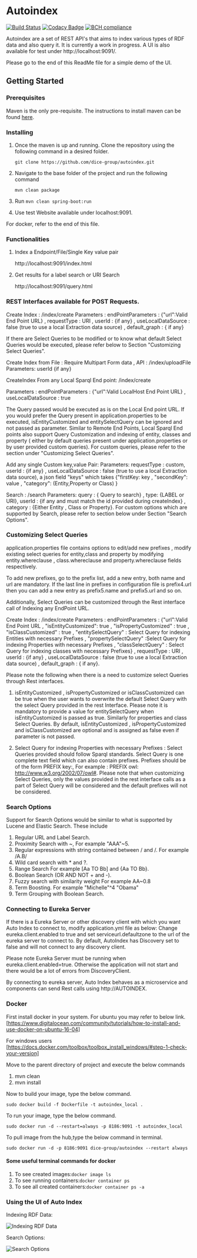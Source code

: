 # Autoindex
[![Build Status](https://travis-ci.org/dice-group/autoindex.svg?branch=master)](https://travis-ci.org/dice-group/autoindex)
[![Codacy Badge](https://api.codacy.com/project/badge/Grade/5da35f0710b845ba968aa98863556d7a)](https://www.codacy.com/app/idreestahir/autoindex?utm_source=github.com&amp;utm_medium=referral&amp;utm_content=dice-group/autoindex&amp;utm_campaign=Badge_Grade)
[![BCH compliance](https://bettercodehub.com/edge/badge/dice-group/autoindex?branch=master)](https://bettercodehub.com/)

Autoindex are a set of REST API's that aims to index various types of RDF data and also query it. It is currently a work in progress. A UI is also available for test under http://localhost:9091/.

Please go to the end of this ReadMe file for a simple demo of the UI.

## Getting Started

### Prerequisites

Maven is the only pre-requisite. The instructions to install maven can be found [here](https://maven.apache.org/guides/getting-started/maven-in-five-minutes.html).

### Installing

1. Once the maven is up and running. Clone the repository using the following command in a desired folder.

    `git clone https://github.com/dice-group/autoindex.git`

2. Navigate to the base folder of the project and run the following command
    
    `mvn clean package` 

3. Run `mvn clean spring-boot:run`

4. Use test Website available under localhost:9091.

For docker, refer to the end of this file.

### Functionalities

1. Index a Endpoint/File/Single Key value pair

    http://localhost:9091/index.html

2. Get results for a label search or URI Search

   http://localhost:9091/query.html

### REST Interfaces available for POST Requests. 

Create Index : /index/create 
Parameters  : endPointParameters : {"url":Valid End Point URL} , requestType : URI , userId : {if any} , useLocalDataSource : false (true to use a local Extraction data source) , default_graph : { if any}

If there are Select Queries to be modified or to know what default Select Queries would be executed, please refer below to Section "Customizing Select Queries".

Create Index from File : Require Multipart Form data , API : /index/uploadFile
Parameters: userId {if any}

CreateIndex From any Local Sparql End point: /index/create

Parameters  : endPointParameters : {"url":Valid LocalHost End Point URL} , useLocalDataSource : true

The Query passed would be executed as is on the Local End point URL. If you would prefer the Query present in application.properties to be executed, isEntityCustomized and entitySelectQuery can be ignored and not passed as parameter. Similar to Remote End Points, Local Sparql End points also support Query Customization and indexing of entity, classes and property ( either by default queries present under application.properties or by user provided custom queries). For custom queries, please refer to the section under "Customizing Select Queries". 

Add any single Custom key,value Pair:
Parameters: requestType : custom, userId : {if any} , useLocalDataSource : false (true to use a local Extraction data source), a json field "keys" which takes {"firstKey: key , "secondKey": value , "category": (Entity,Property or Class) } 

Search : /search
Parameters: query : { Query to search} , type: {LABEL or URI}, userId : {if any and must match the id provided during createIndex} , category : {Either Entity , Class or Property}. 
For custom options which are supported by Search, please refer to section below under Section "Search Options".


### Customizing Select Queries
application.properties file contains options to edit/add new prefixes , modify existing select queries for entity,class and property by modifying entity.whereclause , class.whereclause and property.whereclause fields respectively.

To add new prefixes, go to the prefix list, add a new entry, both name and url are mandatory. If the last line in prefixes in configuration file is prefix4.url then you can add a new entry as prefix5.name and prefix5.url and so on.

Additionally, Select Queries can be customized through the Rest interface call of Indexing any EndPoint URL.

Create Index : /index/create 
Parameters  : endPointParameters : {"url":Valid End Point URL , "isEntityCustomized": true , "isPropertyCustomized" : true , "isClassCustomized" : true , "entitySelectQuery" : Select Query for indexing Entities with necessary Prefixes , "propertySelectQuery" :Select Query for indexing Properties with necessary Prefixes , "classSelectQuery" : Select Query for indexing classes with necessary Prefixes} , requestType : URI , userId : {if any} , useLocalDataSource : false (true to use a local Extraction data source) , default_graph : { if any}.

Please note the following when there is a need to customize select Queries through Rest interfaces.
1. isEntityCustomized , isPropertyCustomized or isClassCustomized can be true when the user wants to overwrite the default Select Query with the select Query provided in the rest Interface. Please note it is mandatory to provide a value for entitySelectQuery when isEntityCustomized is passed as true. Similarly for properties and class Select Queries. By default, isEntityCustomized , isPropertyCustomized and isClassCustomized are optional and is assigned as false even if parameter is not passed.

2. Select Query for indexing Properties with necessary Prefixes : Select Queries provided should follow Sparql standards. Select Query is one complete text field which can also contain prefixes.
Prefixes should be of the form PREFIX key:<value>, For example : PREFIX owl: <http://www.w3.org/2002/07/owl#>. Please note that when customizing Select Queries, only the values provided in the rest interface calls as a part of Select Query will be considered and the default prefixes will not be considered. 
    
### Search Options

Support for Search Options would be similar to what is supported by Lucene and Elastic Search. These include

1. Regular URL and Label Search.
2. Proximity Search with ~, For example "AAA"~5.
3. Regular expressions with string contained between / and /. For example /A.B/
4. Wild card search with * and ?.
5. Range Search For example [Aa TO Bb] and {Aa TO Bb}.
6. Boolean Search (OR AND NOT + and -).
7. Fuzzy search with similarity weight For example AA~0.8
8. Term Boosting. For example "Michelle"^4 "Obama"
9. Term Grouping with Boolean Search.

### Connecting to Eureka Server

If there is a Eureka Server or other discovery client with which you want Auto Index to connect to, modify application.yml file as below:
Change eureka.client.enabled to true and set serviceurl.defaultzone to the url of the eureka server to connect to. By default, AutoIndex has Discovery set to false and will not connect to any discovery client.

Please note Eureka Server must be running when eureka.client.enabled=true. Otherwise the application will not start and there would be a lot of errors from DiscoveryClient.

By connecting to eureka server, Auto Index behaves as a microservice and components can send Rest calls using http://AUTOINDEX.
    
### Docker
First install docker in your system. For ubuntu you may refer to below link. 
[https://www.digitalocean.com/community/tutorials/how-to-install-and-use-docker-on-ubuntu-16-04]

For windows users
[https://docs.docker.com/toolbox/toolbox_install_windows/#step-1-check-your-version]

Move to the parent directory of project and execute the below commands 
1. mvn clean
2. mvn install

Now to build your image, type the below command.
```
sudo docker build -f Dockerfile -t autoindex_local .
```
To run your image, type the below command.
```
sudo docker run -d --restart=always -p 8186:9091 -t autoindex_local
```
To pull image from the hub,type the below command in terminal.
```
sudo docker run -d -p 8186:9091 dice-group/autoindex --restart always
```

#### Some useful terminal commands for docker
1. To see created images:`docker image ls`
2. To see running containers:`docker container ps`
3. To see all created containers:`docker container ps -a`

### Using the UI of Auto Index

Indexing RDF Data:

![Indexing RDF Data](https://user-images.githubusercontent.com/33149420/42691297-b7cab9b0-86a7-11e8-9c6f-cc62eca3bc18.gif)

Search Options:

![Search Options](https://user-images.githubusercontent.com/33149420/42704693-250a23a2-86d1-11e8-8e15-ffb43c590218.gif)

